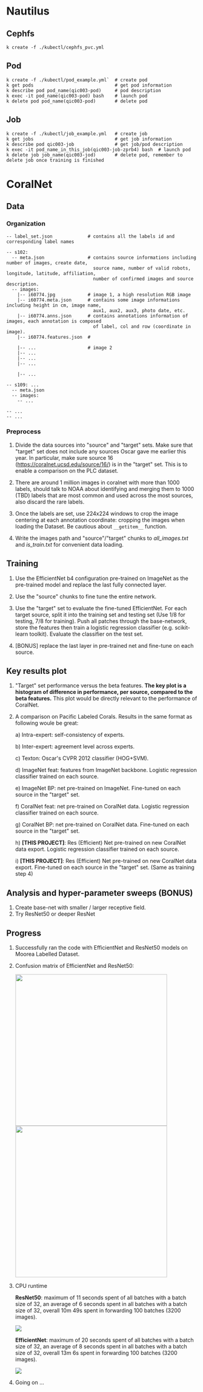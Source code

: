 # Nautilus

## Cephfs

`k create -f ./kubectl/cephfs_pvc.yml`

## Pod

```
k create -f ./kubectl/pod_example.yml`  # create pod
k get pods                              # get pod information
k describe pod pod_name(qic003-pod)     # pod description
k exec -it pod_name(qic003-pod) bash    # launch pod
k delete pod pod_name(qic003-pod)       # delete pod
```

## Job

```
k create -f ./kubectl/job_example.yml   # create job
k get jobs                              # get job information
k describe pod qic003-job               # get job/pod description
k exec -it pod_name_in_this_job(qic003-job-zprb4) bash  # launch pod
k delete job job_name(qic003-jod)       # delete pod, remember to delete job once training is finished
```

# CoralNet

## Data

### Organization

  
    -- label_set.json             # contains all the labels id and corresponding label names
    
    -- s102:
      -- meta.json                # contains source informations including number of images, create date,
                                    source name, number of valid robots, longitude, latitude, affiliation,
                                    number of confirmed images and source description.
      -- images:
        |-- i60774.jpg            # image 1, a high resolution RGB image
        |-- i60774.meta.json      # contains some image informations including height in cm, image name,
                                    aux1, aux2, aux3, photo date, etc.
        |-- i60774.anns.json      # contains annotations information of images, each annotation is composed
                                    of label, col and row (coordinate in image).
        |-- i60774.features.json  #
        
        |-- ...                   # image 2
        |-- ...
        |-- ...
        |-- ...
        
        |-- ...
    
    -- s109: ...
      -- meta.json
      -- images:
        -- ...
        
    -- ...
    -- ...

### Preprocess

  1. Divide the data sources into "source" and "target" sets. Make sure that "target" set does not include any sources Oscar gave me earlier this year. In particular, make sure source 16 (https://coralnet.ucsd.edu/source/16/) is in the "target" set. This is to enable a comparison on the PLC dataset.
  
  2. There are around 1 million images in coralnet with more than 1000 labels, should talk to NOAA about identifying and merging them to 1000 (TBD) labels that are most common and used across the most sources, also discard the rare labels.
  
  3. Once the labels are set, use 224x224 windows to crop the image centering at each annotation coordinate: cropping the images when loading the Dataset. Be cautious about `__getitem__` function.
  
  4. Write the images path and "source"/"target" chunks to *all_images.txt* and *is_train.txt* for convenient data loading.

## Training

  1. Use the EfficientNet b4 configuration pre-trained on ImageNet as the pre-trained model and replace the last fully connected layer.
  
  2. Use the "source" chunks to fine tune the entire network.
  
  3. Use the "target" set to evaluate the fine-tuned EfficientNet. For each target source, split it into the training set and testing set (Use 1/8 for testing, 7/8 for training). Push all patches through the base-network, store the features then train a logistic regression classifier (e.g. scikit-learn toolkit). Evaluate the classifier on the test set.
  
  4. [BONUS] replace the last layer in pre-trained net and fine-tune on each source.
  
## Key results plot

  1. "Target" set performance versus the beta features. **The key plot is a histogram of difference in performance, per source, compared to the beta features.** This plot would be directly relevant to the performance of CoralNet.
  
  2. A comparison on Pacific Labeled Corals. Results in the same format as following woule be great:
    
      a) Intra-expert: self-consistency of experts.
      
      b) Inter-expert: agreement level across experts.
      
      c) Texton: Oscar's CVPR 2012 classifier (HOG+SVM).
      
      d) ImageNet feat: features from ImageNet backbone. Logistic regression classifier trained on each source.
      
      e) ImageNet BP: net pre-trained on ImageNet. Fine-tuned on each source in the "target" set.
      
      f) CoralNet feat: net pre-trained on CoralNet data. Logistic regression classifier trained on each source.
      
      g) CoralNet BP: net pre-trained on CoralNet data. Fine-tuned on each source in the "target" set.
      
      h) **[THIS PROJECT]**: Res (Efficient) Net pre-trained on new CoralNet data export. Logistic regression classifier trained on each source.
      
      i) **[THIS PROJECT]**: Res (Efficient) Net pre-trained on new CoralNet data export. Fine-tuned on each source in the "target" set. (Same as training step 4)

## Analysis and hyper-parameter sweeps (BONUS)

  1. Create base-net with smaller / larger receptive field.
  2. Try ResNet50 or deeper ResNet
  
## Progress

  1. Successfully ran the code with EfficientNet and ResNet50 models on Moorea Labelled Dataset.
  
  2. Confusion matrix of EfficientNet and ResNet50:
  
      <img src="/images/EfficientNet-B4.png"  width="400" height="400"><img src="/images/ResNet50.png"  width="400" height="400">
      
  3. CPU runtime
  
      **ResNet50**: maximum of 11 seconds spent of all batches with a batch size of 32, an average of 6 seconds spent in all batches with a batch size of 32, overall 10m 49s spent in forwarding 100 batches (3200 images).
      
      <img src="/images/resnet50_cpu_runtime.png">
      
      **EfficientNet**: maximum of 20 seconds spent of all batches with a batch size of 32, an average of 8 seconds spent in all batches with a batch size of 32, overall 13m 6s spent in forwarding 100 batches (3200 images).
      
      <img src="/images/efficientnet_cpu_runtime.png">
      
  4. Going on ...
